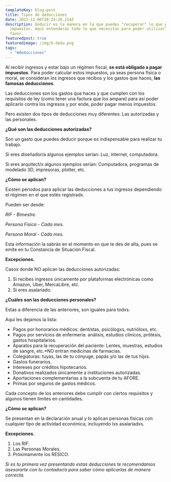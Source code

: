 ```yaml
---
templateKey: blog-post
title: Tipos de deducciones
date: 2021-12-06T20:24:28.214Z
description: Deducir es la manera en la que puedes "recuperar" lo que pagaste de
  impuestos. Aquí entenderás todo lo que necesitas para poder utilizarlo a tu
  favor.
featuredpost: true
featuredimage: /img/b-dedu.png
tags:
  - "#deducciones"
---
```

Al recibir ingresos y estar bajo un régimen fiscal, **se está obligado a pagar impuestos**. Para poder calcular estos impuestos, ya seas persona física o moral, se consideran los ingresos que recibos y los gastos que haces, **las famosas deducciones**.

Las deducciones son los gastos que haces y que cumplen con los requisitos de ley (como tener una factura que los ampare) para así poder aplicarlo contra los ingresos y por ende, poder pagar menos impuestos.

Pero existen dos tipos de deducciones muy diferentes: Las autorizadas y las personales.

**¿Qué son las deducciones autorizadas?**

Son un gasto que puedes deducir porque es indispensable para realizar tu trabajo.

Si eres diseñador/a algunos ejemplos serían: Luz, internet, computadora.

Si eres arquitect/x algunos ejemplos serían: Computadora, programas de modelado 3D, impresoras, plotter, etc.

**¿Cómo se aplican?**

Existen periodos para aplicar las deducciones a tus ingresos dependiendo el régimen en el que estés registradx.

Pueden ser desde:

*RIF - Bimestre.*

*Persona Física - Cada mes.*

*Persona Moral - Cada mes.*

Esta información la sabrás en el momento en que te des de alta, pues se emite en tu Constancia de Situación Fiscal.

**Excepciones.**

Casos donde NO aplican las deducciones autorizadas:

1. Si recibes ingresos únicamente por plataformas electrónicas como Amazon, Uber, MercaLibre, etc.
2. Si eres asalariado.

**¿Cuáles son las deducciones personales?**

Estas a diferencia de las anteriores, son iguales para todxs.

Aquí les dejamos la lista:

* Pagos por honorarios médicos: dentistas, psicólogxs, nutrióloxs, etc.
* Pagos por servicios de enfermería: análisis, estudios clínicos, prótesis, gastos hospitalarios.
* Aparatos para la recuperación del paciente: Lentes, muestras, estudios de sangre, etc.*NO entran medicinas de farmacias.
* Colegiaturas: tuyas, las de tu cónyuge, papás y/o las de tus hijxs.
* Gastos funerarios.
* Intereses por créditos hipotecarios.
* Donativos realizados únicamente a instituciones autorizadas.
* Aportaciones complementarias a la subcuenta de tu AFORE.
* Primas por seguros de gastos médicos.

Cada concepto de los anteriores debe cumplir con ciertos requisitos y algunos tienen límites en cantidades.

**¿Cómo se aplican?**

Se presentan en la declaración anual y lo aplican personas físicas con cualquier tipo de actividad económica, incluyendo lxs asalariadxs.

**Excepciones.**

1. Los RIF.
2. Las Personas Morales.
3. Próximamente los RESICO.

*Si es tu primera vez presentando estas deducciones te recomendamos asesorarte con tu contador/a para saber cómo aplicarlas de manera correcta.*